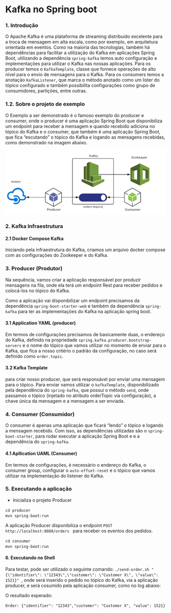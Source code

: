 # Kafka no Spring boot

### 1.  Introdução

O Apache Kafka é uma plataforma de streaming distribuído excelente para a troca de mensagem em alta escala, como por 
exemplo, em arquitetura orientada em eventos. 
Como na maioria das tecnologias, também há dependências para facilitar a utilização do Kafka em aplicações Spring Boot, 
utilizando a dependência ``spring-kafka`` temos auto configuração e implementações para utilizar o Kafka nas nossas 
aplicações.
Para os producer temos o ``KafkaTemplate``, classe que fornece operações de alto nível para o envio de mensagens para o Kafka.
Para os consumers temos a anotação ``KafkaListener``, que marca o método anotado como um lister do tópico configurado e 
também possibilita configurações como grupo de consumidores, partições, entre outras.

### 1.2. Sobre o projeto de exemplo

O Exemplo a ser demonstrado é o famoso exemplo do producer e consumer, onde o producer é uma aplicação Spring Boot que 
disponibiliza um endpoint para receber a mensagem e quando recebido adiciona no tópico do Kafka e o consumer, que também 
é uma aplicação Spring Boot, que fica “escutando” o tópico do Kafka e logando as mensagens recebidas, como demonstrado na 
imagem abaixo. 

![alt text](https://github.com/julianCambraia/appkafka/blob/main/images/kafka-exemplo.png?raw=true)

### 2. Kafka Infraestrutura

#### 2.1 Docker Compose Kafka

Iniciando pela infraestrutura do Kafka, criamos um arquivo docker compose com as configurações do Zookeeper e do Kafka.

### 3. Producer (Produtor)

Na sequência, vamos criar a aplicação responsável por produzir mensagens na fila, onde ela terá um endpoint Rest para 
receber pedidos e colocá-los no tópico do Kafka.

Como a aplicação vai disponibilizar um endpoint precisamos da dependência ``spring-boot-starter-web`` e também da 
dependência ``spring-kafka`` para ter as implementações do Kafka na aplicação spring boot.

#### 3.1 Application YAML (producer)

Em termos de configurações precisamos de basicamente duas, o endereço do Kafka, definido na propriedade ``spring.kafka.producer.bootstrap-servers`` 
e o nome do tópico que vamos utilizar no momento de enviar para o Kafka, que fica a nosso critério o padrão da configuração, 
no caso será definido como `order.topic`.

#### 3.2 Kafka Template

para criar nosso producer, que será responsável por enviar uma mensagem para o tópico. Para enviar vamos utilizar o 
``kafkaTemplate``, disponibilizado pela dependência do ``spring-kafka``, que possui o método ``send``, onde passamos o 
tópico (injetado no atributo orderTopic via configuração), a chave única da mensagem e a mensagem a ser enviada.

### 4. Consumer (Consumidor)

O consumer é apenas uma aplicação que ficará “lendo” o tópico e logando a mensagem recebido. Com isso, as dependências 
utilizadas são o ``spring-boot-starter``, para rodar executar a aplicação Spring Boot e e a dependência do ``spring-kafka``.

#### 4.1 Apllication UAML (Consumer)

Em termos de configurações, é necessário o endereço do Kafka, o consumer group, configurar o ``auto-offset-reset`` e o 
tópico que vamos utilizar na implementação do listener do Kafka.

### 5. Executando a aplicação

* Inicializa o projeto Producer 

`cd producer`
<br/>
`mvn spring-boot:run`

A aplicação Producer disponibiliza o endpoint `POST http://localhost:8080/orders ` para receber os eventos dos pedidos.

`cd consumer`
<br/>
`mvn spring-boot:run`

#### 6. Executando no Shell

Para testar, pode ser utilizado o seguinte comando: ```./send-order.sh "{\"identifier\": \"12343\",\"customer\": \"Customer X\", \"value\": 1521}" ```, 
onde será inserido o pedido no tópico do Kafka, via a aplicação producer, e será cosumido pela aplicação consumer, como no log abaixo:

O resultado esperado:

``Order: {"identifier": "12343","customer": "Customer X", "value": 1521}``